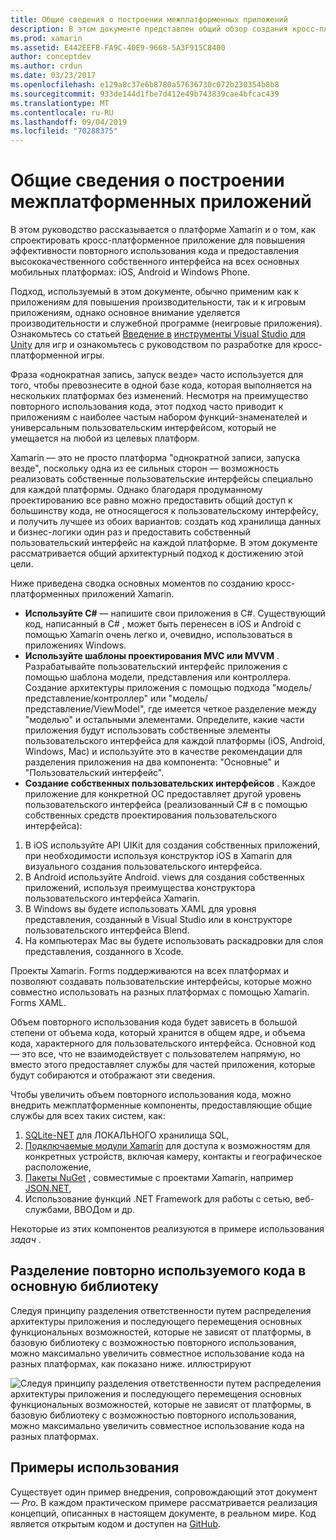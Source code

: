 ```yaml
---
title: Общие сведения о построении межплатформенных приложений
description: В этом документе представлен общий обзор создания кросс-платформенных приложений. В нем обсуждаются значения C#, конструктивные шаблоны, такие как MVC/MVVM, и собственные пользовательские интерфейсы.
ms.prod: xamarin
ms.assetid: E442EEFB-FA9C-40E9-9668-5A3F915C8400
author: conceptdev
ms.author: crdun
ms.date: 03/23/2017
ms.openlocfilehash: e129a8c37e6b8780a57636730c072b230354b8b8
ms.sourcegitcommit: 933de144d1fbe7d412e49b743839cae4bfcac439
ms.translationtype: MT
ms.contentlocale: ru-RU
ms.lasthandoff: 09/04/2019
ms.locfileid: "70288375"
---
```

# <a name="building-cross-platform-applications-overview"></a>Общие сведения о построении межплатформенных приложений

В этом руководство рассказывается о платформе Xamarin и о том, как спроектировать кросс-платформенное приложение для повышения эффективности повторного использования кода и предоставления высококачественного собственного интерфейса на всех основных мобильных платформах: iOS, Android и Windows Phone.

Подход, используемый в этом документе, обычно применим как к приложениям для повышения производительности, так и к игровым приложениям, однако основное внимание уделяется производительности и служебной программе (неигровые приложения). Ознакомьтесь со статьей [Введение в](~/graphics-games/monogame/introduction/index.md) [инструменты Visual Studio для Unity](https://docs.microsoft.com/visualstudio/cross-platform/visual-studio-tools-for-unity) для игр и ознакомьтесь с руководством по разработке для кросс-платформенной игры.

Фраза «однократная запись, запуск везде» часто используется для того, чтобы превознесите в одной базе кода, которая выполняется на нескольких платформах без изменений. Несмотря на преимущество повторного использования кода, этот подход часто приводит к приложениям с наиболее частым набором функций-знаменателей и универсальным пользовательским интерфейсом, который не умещается на любой из целевых платформ.

Xamarin — это не просто платформа "однократной записи, запуска везде", поскольку одна из ее сильных сторон — возможность реализовать собственные пользовательские интерфейсы специально для каждой платформы. Однако благодаря продуманному проектированию все равно можно предоставить общий доступ к большинству кода, не относящегося к пользовательскому интерфейсу, и получить лучшее из обоих вариантов: создать код хранилища данных и бизнес-логики один раз и предоставить собственный пользовательский интерфейс на каждой платформе. В этом документе рассматривается общий архитектурный подход к достижению этой цели.

Ниже приведена сводка основных моментов по созданию кросс-платформенных приложений Xamarin.

- **Используйте C#**  — напишите свои приложения в C#. Существующий код, написанный в C# , может быть перенесен в iOS и Android с помощью Xamarin очень легко и, очевидно, использоваться в приложениях Windows.
- **Используйте шаблоны проектирования MVC или MVVM** . Разрабатывайте пользовательский интерфейс приложения с помощью шаблона модели, представления или контроллера. Создание архитектуры приложения с помощью подхода "модель/представление/контроллер" или "модель/представление/ViewModel", где имеется четкое разделение между "моделью" и остальными элементами. Определите, какие части приложения будут использовать собственные элементы пользовательского интерфейса для каждой платформы (iOS, Android, Windows, Mac) и используйте это в качестве рекомендации для разделения приложения на два компонента: "Основные" и "Пользовательский интерфейс".
- **Создание собственных пользовательских интерфейсов** . Каждое приложение для конкретной ОС предоставляет другой уровень пользовательского интерфейса (реализованный C# в с помощью собственных средств проектирования пользовательского интерфейса):

1. В iOS используйте API UIKit для создания собственных приложений, при необходимости используя конструктор iOS в Xamarin для визуального создания пользовательского интерфейса.
1. В Android используйте Android. views для создания собственных приложений, используя преимущества конструктора пользовательского интерфейса Xamarin.
1. В Windows вы будете использовать XAML для уровня представления, созданный в Visual Studio или в конструкторе пользовательского интерфейса Blend.
1. На компьютерах Mac вы будете использовать раскадровки для слоя представления, созданного в Xcode.

Проекты Xamarin. Forms поддерживаются на всех платформах и позволяют создавать пользовательские интерфейсы, которые можно совместно использовать на разных платформах с помощью Xamarin. Forms XAML. 

Объем повторного использования кода будет зависеть в большой степени от объема кода, который хранится в общем ядре, и объема кода, характерного для пользовательского интерфейса. Основной код — это все, что не взаимодействует с пользователем напрямую, но вместо этого предоставляет службы для частей приложения, которые будут собираются и отображают эти сведения.

Чтобы увеличить объем повторного использования кода, можно внедрить межплатформенные компоненты, предоставляющие общие службы для всех таких систем, как:

1. [SQLite-NET](https://www.nuget.org/packages/sqlite-net-pcl/) для ЛОКАЛЬНОГО хранилища SQL,
1. [Подключаемые модули Xamarin](https://xamarin.com/plugins) для доступа к возможностям для конкретных устройств, включая камеру, контакты и географическое расположение,
1. [Пакеты NuGet](https://nuget.org) , совместимые с проектами Xamarin, например [JSON.NET](https://www.nuget.org/packages/Newtonsoft.Json/),
1. Использование функций .NET Framework для работы с сетью, веб-службами, ВВОДом и др.


Некоторые из этих компонентов реализуются в примере использования *задач* .

 <a name="Separate_Reusable_Code_into_a_Core_Library" />


## <a name="separate-reusable-code-into-a-core-library"></a>Разделение повторно используемого кода в основную библиотеку

Следуя принципу разделения ответственности путем распределения архитектуры приложения и последующего перемещения основных функциональных возможностей, которые не зависят от платформы, в базовую библиотеку с возможностью повторного использования, можно максимально увеличить совместное использование кода на разных платформах, как показано ниже. иллюстрируют

 ![](overview-images/layers2.png "Следуя принципу разделения ответственности путем распределения архитектуры приложения и последующего перемещения основных функциональных возможностей, которые не зависят от платформы, в базовую библиотеку с возможностью повторного использования, можно максимально увеличить совместное использование кода на разных платформах.")

 <a name="Case_Studies" />


## <a name="case-studies"></a>Примеры использования

Существует один пример внедрения, сопровождающий этот документ — *Pro*. В каждом практическом примере рассматривается реализация концепций, описанных в настоящем документе, в реальном мире. Код является открытым кодом и доступен на [GitHub](https://github.com/xamarin/mobile-samples/).
